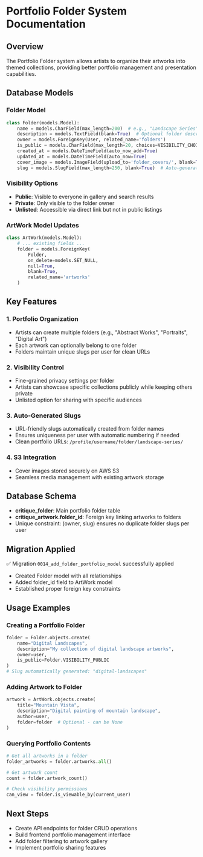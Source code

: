 # Portfolio Folder System Documentation

## Overview
The Portfolio Folder system allows artists to organize their artworks into themed collections, providing better portfolio management and presentation capabilities.

## Database Models

### Folder Model
```python
class Folder(models.Model):
    name = models.CharField(max_length=200)  # e.g., "Landscape Series"
    description = models.TextField(blank=True)  # Optional folder description
    owner = models.ForeignKey(User, related_name='folders')
    is_public = models.CharField(max_length=20, choices=VISIBILITY_CHOICES)
    created_at = models.DateTimeField(auto_now_add=True)
    updated_at = models.DateTimeField(auto_now=True)
    cover_image = models.ImageField(upload_to='folder_covers/', blank=True, null=True)
    slug = models.SlugField(max_length=250, blank=True)  # Auto-generated URL slug
```

### Visibility Options
- **Public**: Visible to everyone in gallery and search results
- **Private**: Only visible to the folder owner
- **Unlisted**: Accessible via direct link but not in public listings

### ArtWork Model Updates
```python
class ArtWork(models.Model):
    # ... existing fields ...
    folder = models.ForeignKey(
        Folder,
        on_delete=models.SET_NULL,
        null=True,
        blank=True,
        related_name='artworks'
    )
```

## Key Features

### 1. Portfolio Organization
- Artists can create multiple folders (e.g., "Abstract Works", "Portraits", "Digital Art")
- Each artwork can optionally belong to one folder
- Folders maintain unique slugs per user for clean URLs

### 2. Visibility Control
- Fine-grained privacy settings per folder
- Artists can showcase specific collections publicly while keeping others private
- Unlisted option for sharing with specific audiences

### 3. Auto-Generated Slugs
- URL-friendly slugs automatically created from folder names
- Ensures uniqueness per user with automatic numbering if needed
- Clean portfolio URLs: `/profile/username/folder/landscape-series/`

### 4. S3 Integration
- Cover images stored securely on AWS S3
- Seamless media management with existing artwork storage

## Database Schema
- **critique_folder**: Main portfolio folder table
- **critique_artwork.folder_id**: Foreign key linking artworks to folders
- Unique constraint: (owner, slug) ensures no duplicate folder slugs per user

## Migration Applied
✅ Migration `0014_add_folder_portfolio_model` successfully applied
- Created Folder model with all relationships
- Added folder_id field to ArtWork model
- Established proper foreign key constraints

## Usage Examples

### Creating a Portfolio Folder
```python
folder = Folder.objects.create(
    name="Digital Landscapes",
    description="My collection of digital landscape artworks",
    owner=user,
    is_public=Folder.VISIBILITY_PUBLIC
)
# Slug automatically generated: "digital-landscapes"
```

### Adding Artwork to Folder
```python
artwork = ArtWork.objects.create(
    title="Mountain Vista",
    description="Digital painting of mountain landscape",
    author=user,
    folder=folder  # Optional - can be None
)
```

### Querying Portfolio Contents
```python
# Get all artworks in a folder
folder_artworks = folder.artworks.all()

# Get artwork count
count = folder.artwork_count()

# Check visibility permissions
can_view = folder.is_viewable_by(current_user)
```

## Next Steps
- Create API endpoints for folder CRUD operations
- Build frontend portfolio management interface
- Add folder filtering to artwork gallery
- Implement portfolio sharing features